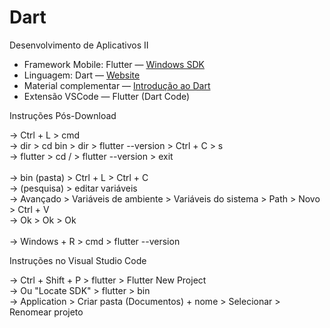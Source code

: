 # Dart
Desenvolvimento de Aplicativos II

* Framework Mobile: Flutter — <a href="https://docs.flutter.dev/get-started/install/windows"> Windows SDK </a>
* Linguagem: Dart — <a href="https://dartpad.dev/"> Website </a> 
* Material complementar — <a href="https://www.paulocagol.dev.br/2021/04/00004-introducao-linguagem-dart/"> Introdução ao Dart </a>
* Extensão VSCode — Flutter (Dart Code)

Instruções Pós-Download

→ Ctrl + L >  cmd <br>
→ dir > cd bin > dir > flutter --version > Ctrl + C > s <br>
→ flutter > cd / > flutter --version > exit <br>
<br>
→ bin (pasta) > Ctrl + L > Ctrl + C <br>
→ (pesquisa) > editar variáveis <br>
→ Avançado > Variáveis de ambiente > Variáveis do sistema > Path > Novo > Ctrl + V <br>
→ Ok > Ok > Ok <br>
<br>
→ Windows + R > cmd > flutter --version

Instruções no Visual Studio Code

→ Ctrl + Shift + P > flutter > Flutter New Project <br>
→ Ou "Locate SDK" > flutter > bin <br>
→ Application > Criar pasta (Documentos) + nome > Selecionar > Renomear projeto
